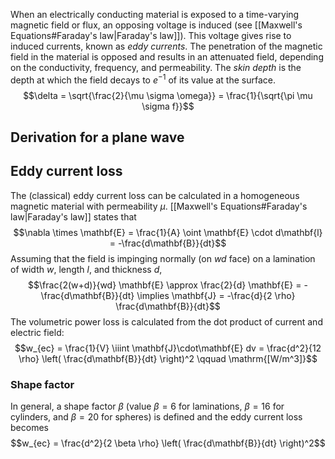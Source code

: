 When an electrically conducting material is exposed to a time-varying magnetic field or flux, an opposing voltage is induced (see [[Maxwell's Equations#Faraday's law|Faraday's law]]). This voltage gives rise to induced currents, known as _eddy currents_.
The penetration of the magnetic field in the material is opposed and results in an attenuated field, depending on the conductivity, frequency, and permeability. The _skin depth_ is the depth at which the field decays to $e^{-1}$ of its value at the surface.
$$\delta = \sqrt{\frac{2}{\mu \sigma \omega}} = \frac{1}{\sqrt{\pi \mu \sigma f}}$$
## Derivation for a plane wave

## Eddy current loss
The (classical) eddy current loss can be calculated in a homogeneous magnetic material with permeability $\mu$. [[Maxwell's Equations#Faraday's law|Faraday's law]] states that
$$\nabla \times \mathbf{E} = \frac{1}{A} \oint \mathbf{E} \cdot d\mathbf{l} = -\frac{d\mathbf{B}}{dt}$$
Assuming that the field is impinging normally (on $wd$ face) on a lamination of width $w$, length $l$, and thickness $d$,
$$\frac{2(w+d)}{wd} \mathbf{E} \approx \frac{2}{d} \mathbf{E} = -\frac{d\mathbf{B}}{dt} \implies \mathbf{J} = -\frac{d}{2 \rho} \frac{d\mathbf{B}}{dt}$$
The volumetric power loss is calculated from the dot product of current and electric field:
$$w_{ec} = \frac{1}{V} \iiint \mathbf{J}\cdot\mathbf{E} dv = \frac{d^2}{12 \rho} \left( \frac{d\mathbf{B}}{dt} \right)^2 \qquad \mathrm{[W/m^3]}$$
### Shape factor
In general, a shape factor $\beta$ (value $\beta = 6$ for laminations, $\beta = 16$ for cylinders, and $\beta = 20$ for spheres) is defined and the eddy current loss becomes
$$w_{ec} = \frac{d^2}{2 \beta \rho} \left( \frac{d\mathbf{B}}{dt} \right)^2$$
